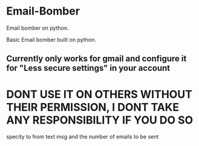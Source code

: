 # Email-Bomber
Email bomber on python.

Basic Email bomber built on python.

## Currently only works for gmail and configure it for "Less secure settings" in your account

# DONT USE IT ON OTHERS WITHOUT THEIR PERMISSION, I DONT TAKE ANY RESPONSIBILITY IF YOU DO SO

specity to from text msg and the number of emails to be sent
